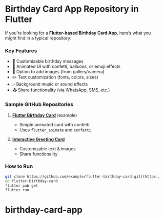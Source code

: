 # Birthday Card App Repository in Flutter  

If you're looking for a **Flutter-based Birthday Card App**, here’s what you might find in a typical repository:  

### **Key Features**  
- 🎉 Customizable birthday messages  
- 🎨 Animated UI with confetti, balloons, or emoji effects  
- 📸 Option to add images (from gallery/camera)  
- ✏️ Text customization (fonts, colors, sizes)  
- 🎶 Background music or sound effects  
- 📤 Share functionality (via WhatsApp, SMS, etc.)  


### **Sample GitHub Repositories**  
1. **[Flutter Birthday Card](https://github.com/yourusername/flutter-birthday-card)** (example)  
   - Simple animated card with confetti  
   - Uses `flutter_animate` and `confetti`  

2. **[Interactive Greeting Card](https://github.com/yourusername/flutter-greeting-card)**  
   - Customizable text & images  
   - Share functionality  

### **How to Run**  
```bash
git clone https://github.com/example/flutter-birthday-card.git](https://github.com/DevEslam1/birthday-card-app.git
cd flutter-birthday-card
flutter pub get
flutter run
```

# birthday-card-app
